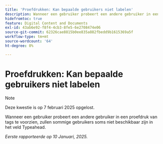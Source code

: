 ```yaml
---
title: 'Proefdrukken: Kan bepaalde gebruikers niet labelen'
description: Wanneer een gebruiker probeert een andere gebruiker in een proefdruk van tags te voorzien, zullen sommige gebruikers soms niet beschikbaar zijn in het veld Typeahead.
hidefromtoc: true
feature: Digital Content and Documents
exl-id: 43ab6e92-f8f4-4cb3-8fe5-6e2708474e06
source-git-commit: 62326cae8815b0ee835a882fbedd9b1615369a5f
workflow-type: tm+mt
source-wordcount: '64'
ht-degree: 0%

---
```


# Proefdrukken: Kan bepaalde gebruikers niet labelen

>[!NOTE]
>
>Deze kwestie is op 7 februari 2025 opgelost.

Wanneer een gebruiker probeert een andere gebruiker in een proefdruk van tags te voorzien, zullen sommige gebruikers soms niet beschikbaar zijn in het veld Typeahead.

_Eerste rapporteerde op 10 Januari, 2025._

